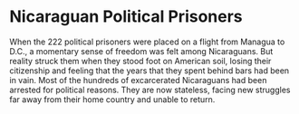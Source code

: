 # Nicaraguan Political Prisoners
 When the 222 political prisoners were placed on a flight from Managua to D.C., a momentary sense of freedom was felt among Nicaraguans. But reality struck them when they stood foot on American soil, losing their citizenship and feeling that the years that they spent behind bars had been in vain. Most of the hundreds of excarcerated Nicaraguans had been arrested for political reasons. They are now stateless, facing new struggles far away from their home country and unable to return.
